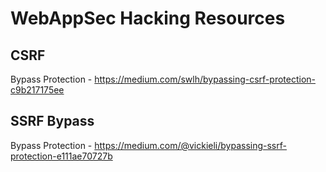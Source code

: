 # WebAppSec Hacking Resources

## CSRF
Bypass Protection - https://medium.com/swlh/bypassing-csrf-protection-c9b217175ee


## SSRF Bypass
Bypass Protection - https://medium.com/@vickieli/bypassing-ssrf-protection-e111ae70727b

